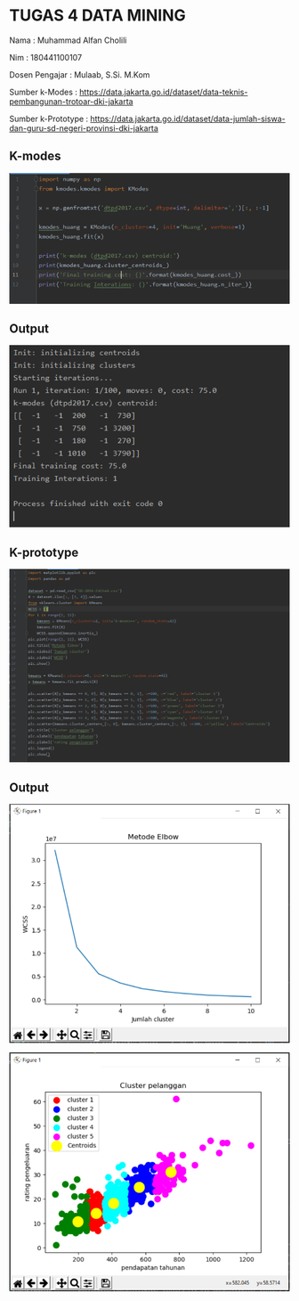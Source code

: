 # **TUGAS 4 DATA MINING**

Nama : Muhammad Alfan Cholili

Nim : 180441100107

Dosen Pengajar : Mulaab, S.Si. M.Kom



Sumber k-Modes : https://data.jakarta.go.id/dataset/data-teknis-pembangunan-trotoar-dki-jakarta

Sumber k-Prototype : https://data.jakarta.go.id/dataset/data-jumlah-siswa-dan-guru-sd-negeri-provinsi-dki-jakarta

## K-modes

![](img\1.PNG)

## Output

![](img\2.PNG)

## K-prototype

![](img\3.PNG)

## Output

![](img\4.PNG)



![](img\5.PNG)